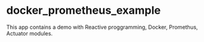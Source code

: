 # docker_prometheus_example
This app contains a demo with Reactive proggramming, Docker, Promethus, Actuator modules.
